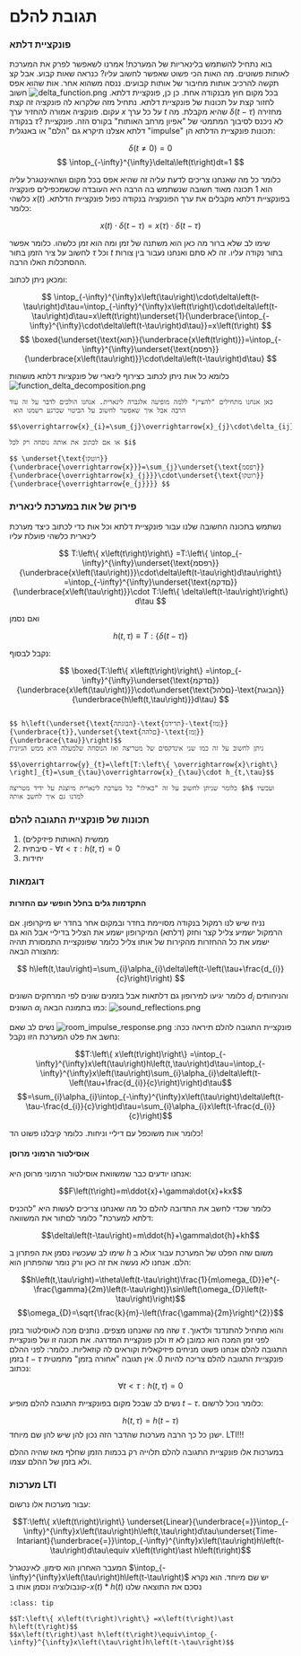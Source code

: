 # תגובת להלם

### פונקציית דלתא
בוא נתחיל להשתמש בלינאריות של המערכת!
אמרנו לשאפשר לפרק את המערכת לאותות פשוטים. מה האות הכי פשוט
שאפשר לחשוב עליו? כנראה שאות קבוע. אבל קצ תקשה להרכיב אותות 
מחיבור של אותות קבועים. ננסה משהוא אחר. אות שהוא אפס בכל מקום חוץ מבנקודה אחת.
כן כן, פונקציית דלתא.
![delta_function.png](delta_function.png)
חשוב לחזור קצת על תכונות של פונקציית דלתא.
נתחיל מזה שלקרוא לה פונקציה זה קצת עקום. פונקציה אמורה להחזיר ערך $x$ על כל
ערך $t$ שהיא מקבלת. מה $\delta\left(t-\tau\right)$ מחזירה  בנקודה $\tau$?
לא ניכנס לסיבוך המתמטי של "אפיון מרחב האותות" בקורס הזה.
פונקציית דלתא אצלנו תיקרא גם "הלם" או באנגלית "impulse"
תכונות פונקציית הדלתא הן:

$$
\delta\left(t\ne0\right)=0
$$
$$
\intop_{-\infty}^{\infty}\delta\left(t\right)dt=1
$$

כלומר כל מה שאנחנו צריכים לדעת עליה זה שהיא אפס בכל מקום ושהאינטגרל עליה הוא 1
תכונה מאוד חשובה שנשתמש בה הרבה היא העובדה שכשמכפילים פונקציה כלשהי $x\left(t\right)$
בפונקציית דלתא מקבלים את ערך הפונקציה בנקודה כפול פונקציית הדלתא. כלומר:

$$
x\left(t\right)\cdot\delta\left(t-\tau\right)=x\left(\tau\right)\cdot\delta\left(t-\tau\right)
$$

שימו לב שלא ברור מה כאן הוא משתנה של זמן ומה הוא זמן כלשהו. כלומר אפשר לחשוב על ציר הזמן בתור $\tau$
וכל $t$ בתור נקודה עליו. זה לא סתם ואנחנו נעבור בין צורות ההסתכלות האלו הרבה.

ומכאן ניתן לכתוב:

$$
\intop_{-\infty}^{\infty}x\left(\tau\right)\cdot\delta\left(t-\tau\right)d\tau=\intop_{-\infty}^{\infty}x\left(t\right)\cdot\delta\left(t-\tau\right)d\tau=x\left(t\right)\underset{1}{\underbrace{\intop_{-\infty}^{\infty}\cdot\delta\left(t-\tau\right)d\tau}}=x\left(t\right)
$$
$$
\boxed{\underset{\text{תוא}}{\underbrace{x\left(t\right)}}=\intop_{-\infty}^{\infty}\underset{\text{רפסמ}}{\underbrace{x\left(\tau\right)}}\cdot\delta\left(t-\tau\right)d\tau}
$$

כלומא כל אות ניתן לכתוב כצירוף לינארי של פונקציות דלתא מושהות
![function_delta_decomposition.png](function_delta_decomposition.png)

```{admonition} חשיבה כמו באלגברה לינארית
כאן אנחנו מתחילים "להציץ" ללמה מופיעה אלגברה לינארית. אנחנו הולכים לדבר על זה עוד
 הרבה אבל איך שאפשר לחשוב על הביטוי שכרגע רשמנו הוא
 
$$\overrightarrow{x}_{i}=\sum_{j}\overrightarrow{x}_{j}\cdot\delta_{ij}$$
  
או אם לכתוב את אותה נוסחה רק לכל $i$
 
$$ \underset{\text{רוטקו}}{\underbrace{\overrightarrow{x}}}=\sum_{j}\underset{\text{רפסמ}}{\underbrace{\overrightarrow{x}_{j}}}\cdot\underset{\text{רוטקו}}{\underbrace{\overrightarrow{e_{j}}}} $$
```

### פירוק של אות במערכת לינארית
נשתמש בתכונה החשובה שלנו עבור פונקציית דלתא וכל אות כדי לכתוב
כיצד מערכת לינארית כלשהי פועלת עליו

$$
T:\left\{ x\left(t\right)\right\} =T:\left\{ \intop_{-\infty}^{\infty}\underset{\text{רפסמ}}{\underbrace{x\left(\tau\right)}}\cdot\delta\left(t-\tau\right)d\tau\right\} =\intop_{-\infty}^{\infty}\underset{\text{םדקמ}}{\underbrace{x\left(\tau\right)}}\cdot T:\left\{ \delta\left(t-\tau\right)\right\} d\tau
$$

ואם נסמן

$$
h\left(t,\tau\right)\equiv T:\left\{ \delta\left(t-\tau\right)\right\} 
$$

נקבל לבסוף:

$$
\boxed{T:\left\{ x\left(t\right)\right\} =\intop_{-\infty}^{\infty}\underset{\text{םדקמ}}{\underbrace{x\left(\tau\right)}}\cdot\underset{\text{םלהל}-\text{הבוגת}}{\underbrace{h\left(t,\tau\right)}}d\tau}
$$

```{admonition} פונקציית התגובה להלם כמטריצה

$$ h\left(\underset{\text{הבוגתה}-\text{תדידמ}-\text{ןמז}}{\underbrace{t}},\underset{\text{םלהה}-\text{ןמז}}{\underbrace{\tau}}\right)$$
ניתן לחשוב על זה כמו שני אינדקסים של מטריצה ואז הנוסחה שלמעלה היא ממש הגיונית 

$$\overrightarrow{y}_{t}=\left[T:\left\{ \overrightarrow{x}\right\} \right]_{t}=\sum_{\tau}\overrightarrow{x}_{\tau}\cdot h_{t,\tau}$$

כלומר שניתן לחשוב על זה "כאילו" כל מערכת לינארית מיוצגת על ידיד מטריצה $h$ ועכשיו למדנו גם איך לחשב אותה
```

### תכונות של פונקציית התגובה להלם
1. ממשית (האותות פיזיקלים)
2. סיבתית - $\forall t<\tau:h\left(t,\tau\right)=0$
3. יחידות

### דוגמאות

#### התקדמות גלים בחלל חופשי עם החזרות
נניח שיש לנו רמקול בנקודה מסויימת בחדר ובמקום אחר בחדר יש מיקרופון.
אם הרמקול ישמיע צליל קצר וחזק (דלתא) המיקרופון ישמע את הצליל בדיליי אבל הוא גם ישמע את כל ההחזרות מהקירות של אותו צליל
כלומר שפונקציית התמסורת תהיה מהצורה הבאה:

$$
h\left(t,\tau\right)=\sum_{i}\alpha_{i}\delta\left(t-\left(\tau+\frac{d_{i}}{c}\right)\right)
$$

כלומר יגיעו למירופון גם דלתאות אבל בזמנים שונים לפי המרחקים השונים $d_i$ והניחותים השונים $\alpha_i$ כמו בתמונה הבאה:
![sound_reflections.png](sound_reflections.png)

פונקציית התגובה להלם תיראה ככה:
![room_impulse_response.png](room_impulse_response.png)
נשים לב שאם נחשב את פלט המערכת הזו נקבל:

$$T:\left\{ x\left(t\right)\right\} =\intop_{-\infty}^{\infty}x\left(\tau\right)h\left(t,\tau\right)d\tau=\intop_{-\infty}^{\infty}x\left(\tau\right)\sum_{i}\alpha_{i}\delta\left(t-\left(\tau+\frac{d_{i}}{c}\right)\right)d\tau$$
$$=\sum_{i}\alpha_{i}\intop_{-\infty}^{\infty}x\left(\tau\right)\delta\left(t-\tau-\frac{d_{i}}{c}\right)d\tau=\sum_{i}\alpha_{i}x\left(t-\frac{d_{i}}{c}\right)$$

כלומר אות משוכפל עם דיליי וניחות. כלומר קיבלנו פשוט הד!

#### אוסילטור הרמוני מרוסן
אנחנו יודעים כבר שמשוואת אוסילטור הרמוני מרוסן היא:

$$F\left(t\right)=m\ddot{x}+\gamma\dot{x}+kx$$

כלומר שכדי לחשב את התדובה להלם כל מה שאנחנו צריכים לעשות היא "להכניס דלתא למערכת" כלומר לםתור את המשוואה:

$$\delta\left(t-\tau\right)=m\ddot{h}+\gamma\dot{h}+kh$$

שימו לב שעכשיו נסמן את הפתרון ב $h$ ולא ב$x$ משום שזה הפלט של המערכת עבור הלם. 
אנחנו לא נעשה את זה כאן ורק נומר שהפתרון הוא:

$$h\left(t,\tau\right)=\theta\left(t-\tau\right)\frac{1}{m\omega_{D}}e^{-\frac{\gamma}{2m}\left(t-\tau\right)}\sin\left(\omega_{D}\left(t-\tau\right)\right)$$
$$\omega_{D}=\sqrt{\frac{k}{m}-\left(\frac{\gamma}{2m}\right)^{2}}$$

שזה מה שאנחנו מצפים. נותנים מכה לאוסילטור בזמן $\tau$ והוא מתחיל להתנדנד ולדאוך. לפני זמן המכה הוא כמובן לא זז ולכן פונקציית המדרגה. את תכונה זו של פונקציית התגובה להלם אנחנו פשוט מניחים פיזיקאלית וקוראים לה קוזאליות. כלומר:
לפני ההלם בזמן $t-\tau$ פונקציית התגובה להלם צריכה להיות $0$. אין תגובה "אחורה בזמן"
מתמטית נכתוב: 

$$\forall t<\tau:h\left(t,\tau\right)=0$$

נשים לב שבכל מקום בפונקציית התגובה להלם מופיע $t-\tau$. כלומר נוכל לרשום: 

$$ h\left(t,\tau\right)=h\left(t-\tau\right)$$
ישנן כל כך הרבה מערכות שהדבר הזה נכון להן שיש להן שם מיוחד. LTI!!!

במערכות אלו פונקציית התגובה להלם תלוייה רק בכמות הזמן שחלף מאז שהיה ההלם ולא בזמן של ההלם עצמו.

### מערכות LTI
עבור מערכות אלו נרשום:

$$T:\left\{ x\left(t\right)\right\} \underset{Linear}{\underbrace{=}}\intop_{-\infty}^{\infty}x\left(\tau\right)h\left(t,\tau\right)d\tau\underset{Time-Intariant}{\underbrace{=}}\intop_{-\infty}^{\infty}x\left(\tau\right)h\left(t-\tau\right)d\tau\equiv x\left(t\right)\ast h\left(t\right)$$

המעבר האחרון הוא סימון. לאינטגרל $\intop_{-\infty}^{\infty}x\left(\tau\right)h\left(t-\tau\right)$ יש שם מיוחד. הוא נקרא קונבולוציה ונסמן אותו ב-$x\left(t\right)\ast h\left(t\right)$
נסכם את התוצאה שלנו

```{admonition} מערכות LTI
:class: tip

$$T:\left\{ x\left(t\right)\right\} =x\left(t\right)\ast h\left(t\right)$$
$$x\left(t\right)\ast h\left(t\right)\equiv\intop_{-\infty}^{\infty}x\left(\tau\right)h\left(t-\tau\right)$$

```


